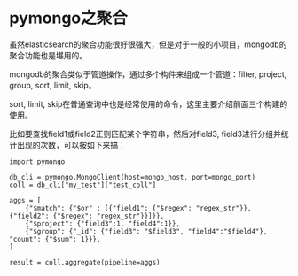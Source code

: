 pymongo之聚合
===================================
虽然elasticsearch的聚合功能很好很强大，但是对于一般的小项目，mongodb的聚合功能也是堪用的。

mongodb的聚合类似于管道操作，通过多个构件来组成一个管道：filter, project, group, sort, limit, skip。

sort, limit, skip在普通查询中也是经常使用的命令，这里主要介绍前面三个构建的使用。

比如要查找field1或field2正则匹配某个字符串，然后对field3, field3进行分组并统计出现的次数，可以按如下来搞：

    import pymongo
    
    db_cli = pymongo.MongoClient(host=mongo_host, port=mongo_port) 
    coll = db_cli["my_test"]["test_coll"]

    aggs = [
        {"$match": {"$or" : [{"field1": {"$regex": "regex_str"}}, {"field2": {"$regex": "regex_str"}}]}},
        {"$project": {"field3":1, "field4":1}},
        {"$group": {"_id": {"field3": "$field3", "field4":"$field4"}, "count": {"$sum": 1}}},
    ]
    
    result = coll.aggregate(pipeline=aggs) 
    
    
    

